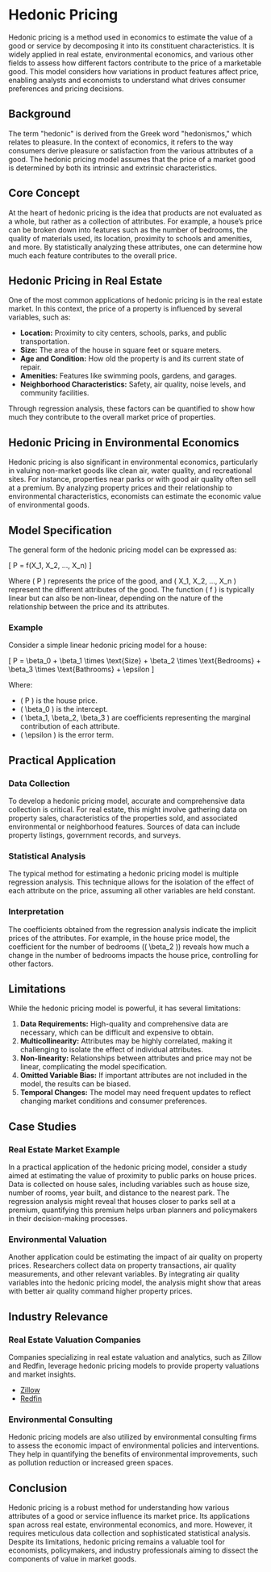 # Hedonic Pricing

Hedonic pricing is a method used in economics to estimate the value of a good or service by decomposing it into its constituent characteristics. It is widely applied in real estate, environmental economics, and various other fields to assess how different factors contribute to the price of a marketable good. This model considers how variations in product features affect price, enabling analysts and economists to understand what drives consumer preferences and pricing decisions.

## Background

The term "hedonic" is derived from the Greek word "hedonismos," which relates to pleasure. In the context of economics, it refers to the way consumers derive pleasure or satisfaction from the various attributes of a good. The hedonic pricing model assumes that the price of a market good is determined by both its intrinsic and extrinsic characteristics.

## Core Concept

At the heart of hedonic pricing is the idea that products are not evaluated as a whole, but rather as a collection of attributes. For example, a house’s price can be broken down into features such as the number of bedrooms, the quality of materials used, its location, proximity to schools and amenities, and more. By statistically analyzing these attributes, one can determine how much each feature contributes to the overall price.

## Hedonic Pricing in Real Estate

One of the most common applications of hedonic pricing is in the real estate market. In this context, the price of a property is influenced by several variables, such as:

- **Location:** Proximity to city centers, schools, parks, and public transportation.
- **Size:** The area of the house in square feet or square meters.
- **Age and Condition:** How old the property is and its current state of repair.
- **Amenities:** Features like swimming pools, gardens, and garages.
- **Neighborhood Characteristics:** Safety, air quality, noise levels, and community facilities.

Through regression analysis, these factors can be quantified to show how much they contribute to the overall market price of properties.

## Hedonic Pricing in Environmental Economics

Hedonic pricing is also significant in environmental economics, particularly in valuing non-market goods like clean air, water quality, and recreational sites. For instance, properties near parks or with good air quality often sell at a premium. By analyzing property prices and their relationship to environmental characteristics, economists can estimate the economic value of environmental goods.

## Model Specification

The general form of the hedonic pricing model can be expressed as:

\[ P = f(X_1, X_2, ..., X_n) \]

Where \( P \) represents the price of the good, and \( X_1, X_2, ..., X_n \) represent the different attributes of the good. The function \( f \) is typically linear but can also be non-linear, depending on the nature of the relationship between the price and its attributes.

### Example

Consider a simple linear hedonic pricing model for a house:

\[ P = \beta_0 + \beta_1 \times \text{Size} + \beta_2 \times \text{Bedrooms} + \beta_3 \times \text{Bathrooms} + \epsilon \]

Where:
- \( P \) is the house price.
- \( \beta_0 \) is the intercept.
- \( \beta_1, \beta_2, \beta_3 \) are coefficients representing the marginal contribution of each attribute.
- \( \epsilon \) is the error term.

## Practical Application

### Data Collection

To develop a hedonic pricing model, accurate and comprehensive data collection is critical. For real estate, this might involve gathering data on property sales, characteristics of the properties sold, and associated environmental or neighborhood features. Sources of data can include property listings, government records, and surveys.

### Statistical Analysis

The typical method for estimating a hedonic pricing model is multiple regression analysis. This technique allows for the isolation of the effect of each attribute on the price, assuming all other variables are held constant.

### Interpretation

The coefficients obtained from the regression analysis indicate the implicit prices of the attributes. For example, in the house price model, the coefficient for the number of bedrooms (\( \beta_2 \)) reveals how much a change in the number of bedrooms impacts the house price, controlling for other factors.

## Limitations

While the hedonic pricing model is powerful, it has several limitations:

1. **Data Requirements:** High-quality and comprehensive data are necessary, which can be difficult and expensive to obtain.
2. **Multicollinearity:** Attributes may be highly correlated, making it challenging to isolate the effect of individual attributes.
3. **Non-linearity:** Relationships between attributes and price may not be linear, complicating the model specification.
4. **Omitted Variable Bias:** If important attributes are not included in the model, the results can be biased.
5. **Temporal Changes:** The model may need frequent updates to reflect changing market conditions and consumer preferences.

## Case Studies

### Real Estate Market Example

In a practical application of the hedonic pricing model, consider a study aimed at estimating the value of proximity to public parks on house prices. Data is collected on house sales, including variables such as house size, number of rooms, year built, and distance to the nearest park. The regression analysis might reveal that houses closer to parks sell at a premium, quantifying this premium helps urban planners and policymakers in their decision-making processes.

### Environmental Valuation

Another application could be estimating the impact of air quality on property prices. Researchers collect data on property transactions, air quality measurements, and other relevant variables. By integrating air quality variables into the hedonic pricing model, the analysis might show that areas with better air quality command higher property prices.

## Industry Relevance

### Real Estate Valuation Companies

Companies specializing in real estate valuation and analytics, such as Zillow and Redfin, leverage hedonic pricing models to provide property valuations and market insights.

- [Zillow](https://www.zillow.com)
- [Redfin](https://www.redfin.com)

### Environmental Consulting

Hedonic pricing models are also utilized by environmental consulting firms to assess the economic impact of environmental policies and interventions. They help in quantifying the benefits of environmental improvements, such as pollution reduction or increased green spaces.

## Conclusion

Hedonic pricing is a robust method for understanding how various attributes of a good or service influence its market price. Its applications span across real estate, environmental economics, and more. However, it requires meticulous data collection and sophisticated statistical analysis. Despite its limitations, hedonic pricing remains a valuable tool for economists, policymakers, and industry professionals aiming to dissect the components of value in market goods.